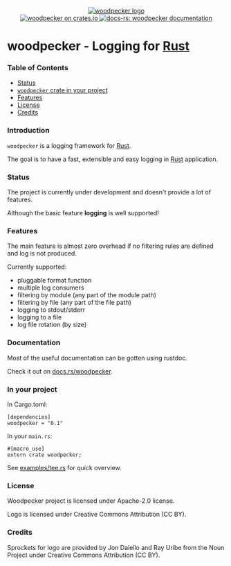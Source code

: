 <p align="center">

  <a href="https://github.com/niamster/woodpecker">
  <img src="https://cdn.rawgit.com/niamster/woodpecker/master/logo/woodpecker.png" alt="woodpecker logo">
  </a>
  <br>

  <a href="https://crates.io/crates/woodpecker">
      <img src="https://img.shields.io/crates/d/woodpecker.svg" alt="woodpecker on crates.io">
  </a>
  <a href="https://docs.rs/woodpecker">
      <img src="https://docs.rs/woodpecker/badge.svg" alt="docs-rs: woodpecker documentation">
  </a>
</p>


# woodpecker - Logging for [Rust][rust]

### Table of Contents

* [Status](#status)
* [`woodpecker` crate in your project](#in-your-project)
* [Features](#features)
* [License](#license)
* [Credits](#credits)

### Introduction

`woodpecker` is a logging framework for [Rust][rust].

The goal is to have a fast, extensible and easy logging in [Rust][rust] application.

[rust]: http://rust-lang.org

### Status

The project is currently under development and doesn't provide a lot of features.

Although the basic feature **logging** is well supported!

### Features
The main feature is almost zero overhead if no filtering rules are defined and log is not produced.

Currently supported:
* pluggable format function
* multiple log consumers
* filtering by module (any part of the module path)
* filtering by file (any part of the file path)
* logging to stdout/stderr
* logging to a file
* log file rotation (by size)

### Documentation

Most of the useful documentation can be gotten using rustdoc.

Check it out on [docs.rs/woodpecker](https://docs.rs/woodpecker).

### In your project

In Cargo.toml:

```
[dependencies]
woodpecker = "0.1"
```

In your `main.rs`:

```
#[macro_use]
extern crate woodpecker;
```

See [examples/tee.rs](examples/tee.rs) for quick overview.

### License
Woodpecker project is licensed under Apache-2.0 license.

Logo is licensed under Creative Commons Attribution (CC BY).

### Credits
Sprockets for logo are provided by Jon Daiello and Ray Uribe from the Noun Project under Creative Commons Attribution (CC BY).
